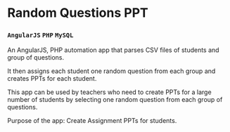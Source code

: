#  Random Questions PPT
### `AngularJS` `PHP` `MySQL`
An AngularJS, PHP automation app that parses CSV files of students and group of questions.

It then assigns each student one random question from each group and creates PPTs for each student.


This app can be used by teachers who need to create PPTs for a large number of students by selecting one random question from each group of questions.

Purpose of the app: Create Assignment PPTs for students.
